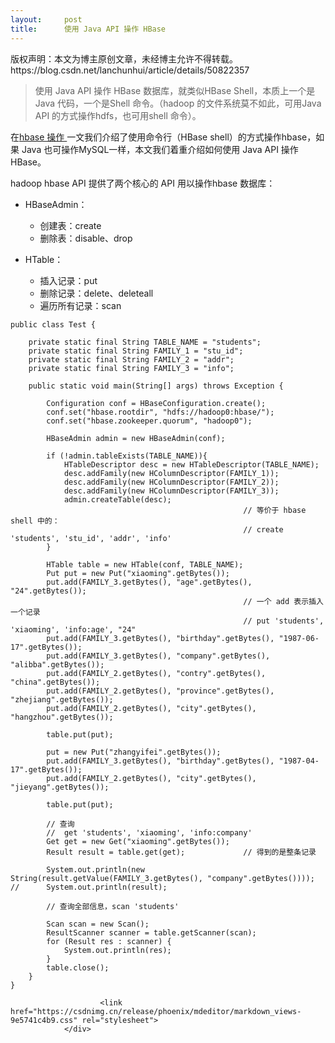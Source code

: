 ```yaml
---
layout:     post
title:      使用 Java API 操作 HBase
---
```

<div id="article_content" class="article_content clearfix csdn-tracking-statistics" data-pid="blog" data-mod="popu_307" data-dsm="post">
								<div class="article-copyright">
					版权声明：本文为博主原创文章，未经博主允许不得转载。					https://blog.csdn.net/lanchunhui/article/details/50822357				</div>
								            <div id="content_views" class="markdown_views prism-atom-one-dark">
							<!-- flowchart 箭头图标 勿删 -->
							<svg xmlns="http://www.w3.org/2000/svg" style="display: none;"><path stroke-linecap="round" d="M5,0 0,2.5 5,5z" id="raphael-marker-block" style="-webkit-tap-highlight-color: rgba(0, 0, 0, 0);"></path></svg>
							<blockquote>
  <p>使用 Java API 操作 HBase 数据库，就类似HBase Shell，本质上一个是Java 代码，一个是Shell 命令。（hadoop 的文件系统莫不如此，可用Java API 的方式操作hdfs，也可用shell 命令）。</p>
</blockquote>

<p>在<a href="http://blog.csdn.net/lanchunhui/article/details/50821087" rel="nofollow" target="_blank">hbase 操作 </a>一文我们介绍了使用命令行（HBase shell）的方式操作hbase，如果 Java 也可操作MySQL一样，本文我们着重介绍如何使用 Java API 操作 HBase。</p>

<p>hadoop hbase API 提供了两个核心的 API 用以操作hbase 数据库：</p>

<ul>
<li><p>HBaseAdmin：</p>

<ul><li>创建表：create </li>
<li>删除表：disable、drop</li></ul></li>
<li><p>HTable：</p>

<ul><li>插入记录：put</li>
<li>删除记录：delete、deleteall</li>
<li>遍历所有记录：scan</li></ul></li>
</ul>



<pre class="prettyprint"><code class=" hljs cs"><span class="hljs-keyword">public</span> <span class="hljs-keyword">class</span> Test {

    <span class="hljs-keyword">private</span> <span class="hljs-keyword">static</span> final String TABLE_NAME = <span class="hljs-string">"students"</span>;
    <span class="hljs-keyword">private</span> <span class="hljs-keyword">static</span> final String FAMILY_1 = <span class="hljs-string">"stu_id"</span>;
    <span class="hljs-keyword">private</span> <span class="hljs-keyword">static</span> final String FAMILY_2 = <span class="hljs-string">"addr"</span>;
    <span class="hljs-keyword">private</span> <span class="hljs-keyword">static</span> final String FAMILY_3 = <span class="hljs-string">"info"</span>;

    <span class="hljs-keyword">public</span> <span class="hljs-keyword">static</span> <span class="hljs-keyword">void</span> <span class="hljs-title">main</span>(String[] args) throws Exception {

        Configuration conf = HBaseConfiguration.create();
        conf.<span class="hljs-keyword">set</span>(<span class="hljs-string">"hbase.rootdir"</span>, <span class="hljs-string">"hdfs://hadoop0:hbase/"</span>);
        conf.<span class="hljs-keyword">set</span>(<span class="hljs-string">"hbase.zookeeper.quorum"</span>, <span class="hljs-string">"hadoop0"</span>);

        HBaseAdmin admin = <span class="hljs-keyword">new</span> HBaseAdmin(conf);

        <span class="hljs-keyword">if</span> (!admin.tableExists(TABLE_NAME)){
            HTableDescriptor desc = <span class="hljs-keyword">new</span> HTableDescriptor(TABLE_NAME);
            desc.addFamily(<span class="hljs-keyword">new</span> HColumnDescriptor(FAMILY_1));
            desc.addFamily(<span class="hljs-keyword">new</span> HColumnDescriptor(FAMILY_2));
            desc.addFamily(<span class="hljs-keyword">new</span> HColumnDescriptor(FAMILY_3));
            admin.createTable(desc);
                                                    <span class="hljs-comment">// 等价于 hbase shell 中的：</span>
                                                    <span class="hljs-comment">// create 'students', 'stu_id', 'addr', 'info'</span>
        }

        HTable table = <span class="hljs-keyword">new</span> HTable(conf, TABLE_NAME);
        Put put = <span class="hljs-keyword">new</span> Put(<span class="hljs-string">"xiaoming"</span>.getBytes());
        put.add(FAMILY_3.getBytes(), <span class="hljs-string">"age"</span>.getBytes(), <span class="hljs-string">"24"</span>.getBytes());
                                                    <span class="hljs-comment">// 一个 add 表示插入一个记录</span>
                                                    <span class="hljs-comment">// put 'students', 'xiaoming', 'info:age', "24"</span>
        put.add(FAMILY_3.getBytes(), <span class="hljs-string">"birthday"</span>.getBytes(), <span class="hljs-string">"1987-06-17"</span>.getBytes());
        put.add(FAMILY_3.getBytes(), <span class="hljs-string">"company"</span>.getBytes(), <span class="hljs-string">"alibba"</span>.getBytes());
        put.add(FAMILY_2.getBytes(), <span class="hljs-string">"contry"</span>.getBytes(), <span class="hljs-string">"china"</span>.getBytes());
        put.add(FAMILY_2.getBytes(), <span class="hljs-string">"province"</span>.getBytes(), <span class="hljs-string">"zhejiang"</span>.getBytes());
        put.add(FAMILY_2.getBytes(), <span class="hljs-string">"city"</span>.getBytes(), <span class="hljs-string">"hangzhou"</span>.getBytes());

        table.put(put);

        put = <span class="hljs-keyword">new</span> Put(<span class="hljs-string">"zhangyifei"</span>.getBytes());
        put.add(FAMILY_3.getBytes(), <span class="hljs-string">"birthday"</span>.getBytes(), <span class="hljs-string">"1987-04-17"</span>.getBytes());
        put.add(FAMILY_2.getBytes(), <span class="hljs-string">"city"</span>.getBytes(), <span class="hljs-string">"jieyang"</span>.getBytes());

        table.put(put);

        <span class="hljs-comment">// 查询</span>
        <span class="hljs-comment">//  get 'students', 'xiaoming', 'info:company'</span>
        Get <span class="hljs-keyword">get</span> = <span class="hljs-keyword">new</span> Get(<span class="hljs-string">"xiaoming"</span>.getBytes());
        Result result = table.<span class="hljs-keyword">get</span>(<span class="hljs-keyword">get</span>);             <span class="hljs-comment">// 得到的是整条记录</span>

        System.<span class="hljs-keyword">out</span>.println(<span class="hljs-keyword">new</span> String(result.getValue(FAMILY_3.getBytes(), <span class="hljs-string">"company"</span>.getBytes())));
<span class="hljs-comment">//      System.out.println(result);</span>

        <span class="hljs-comment">// 查询全部信息，scan 'students'</span>

        Scan scan = <span class="hljs-keyword">new</span> Scan();
        ResultScanner scanner = table.getScanner(scan);
        <span class="hljs-keyword">for</span> (Result res : scanner) {
            System.<span class="hljs-keyword">out</span>.println(res);
        }
        table.close();
    }
}
</code></pre>            </div>
						<link href="https://csdnimg.cn/release/phoenix/mdeditor/markdown_views-9e5741c4b9.css" rel="stylesheet">
                </div>